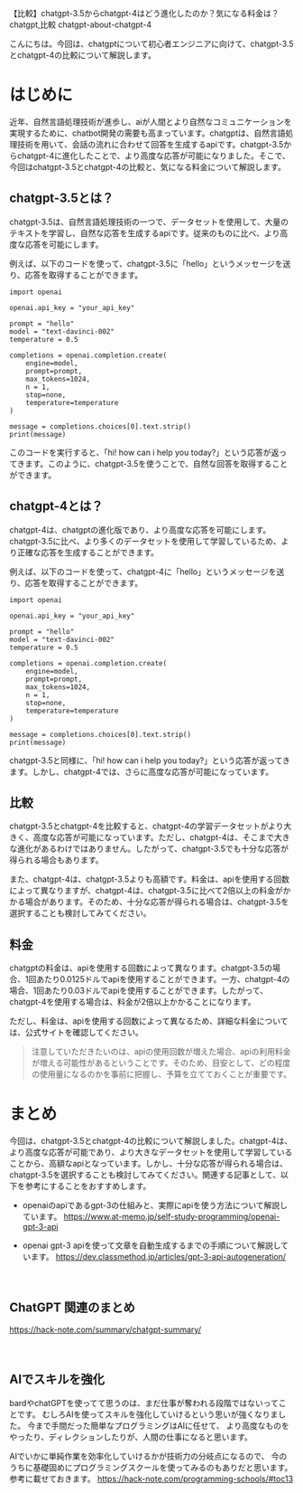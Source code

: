 【比較】chatgpt-3.5からchatgpt-4はどう進化したのか？気になる料金は？
chatgpt,比較
chatgpt-about-chatgpt-4

こんにちは。今回は、chatgptについて初心者エンジニアに向けて、chatgpt-3.5とchatgpt-4の比較について解説します。

# はじめに
近年、自然言語処理技術が進歩し、aiが人間とより自然なコミュニケーションを実現するために、chatbot開発の需要も高まっています。chatgptは、自然言語処理技術を用いて、会話の流れに合わせて回答を生成するapiです。chatgpt-3.5からchatgpt-4に進化したことで、より高度な応答が可能になりました。そこで、今回はchatgpt-3.5とchatgpt-4の比較と、気になる料金について解説します。

## chatgpt-3.5とは？
chatgpt-3.5は、自然言語処理技術の一つで、データセットを使用して、大量のテキストを学習し、自然な応答を生成するapiです。従来のものに比べ、より高度な応答を可能にします。

例えば、以下のコードを使って、chatgpt-3.5に「hello」というメッセージを送り、応答を取得することができます。

```
import openai

openai.api_key = "your_api_key"

prompt = "hello"
model = "text-davinci-002"
temperature = 0.5

completions = openai.completion.create(
    engine=model,
    prompt=prompt,
    max_tokens=1024,
    n = 1,
    stop=none,
    temperature=temperature
)

message = completions.choices[0].text.strip()
print(message)
```

このコードを実行すると、「hi! how can i help you today?」という応答が返ってきます。このように、chatgpt-3.5を使うことで、自然な回答を取得することができます。

## chatgpt-4とは？
chatgpt-4は、chatgptの進化版であり、より高度な応答を可能にします。chatgpt-3.5に比べ、より多くのデータセットを使用して学習しているため、より正確な応答を生成することができます。

例えば、以下のコードを使って、chatgpt-4に「hello」というメッセージを送り、応答を取得することができます。

```
import openai

openai.api_key = "your_api_key"

prompt = "hello"
model = "text-davinci-002"
temperature = 0.5

completions = openai.completion.create(
    engine=model,
    prompt=prompt,
    max_tokens=1024,
    n = 1,
    stop=none,
    temperature=temperature
)

message = completions.choices[0].text.strip()
print(message)
```

chatgpt-3.5と同様に、「hi! how can i help you today?」という応答が返ってきます。しかし、chatgpt-4では、さらに高度な応答が可能になっています。

## 比較
chatgpt-3.5とchatgpt-4を比較すると、chatgpt-4の学習データセットがより大きく、高度な応答が可能になっています。ただし、chatgpt-4は、そこまで大きな進化があるわけではありません。したがって、chatgpt-3.5でも十分な応答が得られる場合もあります。

また、chatgpt-4は、chatgpt-3.5よりも高額です。料金は、apiを使用する回数によって異なりますが、chatgpt-4は、chatgpt-3.5に比べて2倍以上の料金がかかる場合があります。そのため、十分な応答が得られる場合は、chatgpt-3.5を選択することも検討してみてください。

## 料金
chatgptの料金は、apiを使用する回数によって異なります。chatgpt-3.5の場合、1回あたり0.0125ドルでapiを使用することができます。一方、chatgpt-4の場合、1回あたり0.03ドルでapiを使用することができます。したがって、chatgpt-4を使用する場合は、料金が2倍以上かかることになります。

ただし、料金は、apiを使用する回数によって異なるため、詳細な料金については、公式サイトを確認してください。

>注意していただきたいのは、apiの使用回数が増えた場合、apiの利用料金が増える可能性があるということです。そのため、目安として、どの程度の使用量になるのかを事前に把握し、予算を立てておくことが重要です。

# まとめ
今回は、chatgpt-3.5とchatgpt-4の比較について解説しました。chatgpt-4は、より高度な応答が可能であり、より大きなデータセットを使用して学習していることから、高額なapiとなっています。しかし、十分な応答が得られる場合は、chatgpt-3.5を選択することも検討してみてください。関連する記事として、以下を参考にすることをおすすめします。

- openaiのapiであるgpt-3の仕組みと、実際にapiを使う方法について解説しています。
https://www.at-memo.jp/self-study-programming/openai-gpt-3-api

- openai gpt-3 apiを使って文章を自動生成するまでの手順について解説しています。
https://dev.classmethod.jp/articles/gpt-3-api-autogeneration/

　

## ChatGPT 関連のまとめ
https://hack-note.com/summary/chatgpt-summary/

　

## AIでスキルを強化
bardやchatGPTを使ってて思うのは、まだ仕事が奪われる段階ではないってことです。
むしろAIを使ってスキルを強化していけるという思いが強くなりました。
今まで手間だった簡単なプログラミングはAIに任せて、
より高度なものをやったり、ディレクションしたりが、人間の仕事になると思います。

AIでいかに単純作業を効率化していけるかが技術力の分岐点になるので、
今のうちに基礎固めにプログラミングスクールを使ってみるのもありだと思います。
参考に載せておきます。
https://hack-note.com/programming-schools/#toc13


